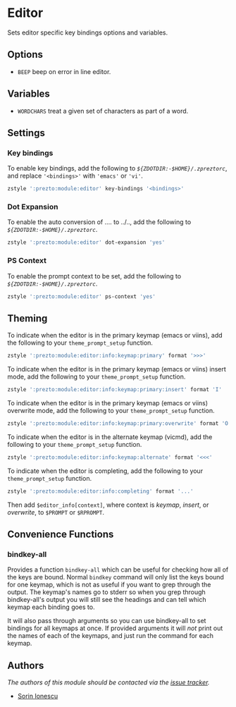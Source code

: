 # Editor

Sets editor specific key bindings options and variables.

## Options

- `BEEP` beep on error in line editor.

## Variables

- `WORDCHARS` treat a given set of characters as part of a word.

## Settings

### Key bindings

To enable key bindings, add the following to *`${ZDOTDIR:-$HOME}/.zpreztorc`*,
and replace `'<bindings>'` with `'emacs'` or `'vi'`.

```sh
zstyle ':prezto:module:editor' key-bindings '<bindings>'
```

### Dot Expansion

To enable the auto conversion of .... to ../.., add the following to
*`${ZDOTDIR:-$HOME}/.zpreztorc`*.

```sh
zstyle ':prezto:module:editor' dot-expansion 'yes'
```

### PS Context

To enable the prompt context to be set, add the following to
*`${ZDOTDIR:-$HOME}/.zpreztorc`*.

```sh
zstyle ':prezto:module:editor' ps-context 'yes'
```

## Theming

To indicate when the editor is in the primary keymap (emacs or viins), add
the following to your `theme_prompt_setup` function.

```sh
zstyle ':prezto:module:editor:info:keymap:primary' format '>>>'
```

To indicate when the editor is in the primary keymap (emacs or viins) insert
mode, add the following to your `theme_prompt_setup` function.

```sh
zstyle ':prezto:module:editor:info:keymap:primary:insert' format 'I'
```

To indicate when the editor is in the primary keymap (emacs or viins) overwrite
mode, add the following to your `theme_prompt_setup` function.

```sh
zstyle ':prezto:module:editor:info:keymap:primary:overwrite' format 'O'
```

To indicate when the editor is in the alternate keymap (vicmd), add the
following to your `theme_prompt_setup` function.

```sh
zstyle ':prezto:module:editor:info:keymap:alternate' format '<<<'
```

To indicate when the editor is completing, add the following to your
`theme_prompt_setup` function.

```sh
zstyle ':prezto:module:editor:info:completing' format '...'
```

Then add `$editor_info[context]`, where context is *keymap*, *insert*, or
*overwrite*, to `$PROMPT` or `$RPROMPT`.

## Convenience Functions

### bindkey-all

Provides a function `bindkey-all` which can be useful for checking how all of
the keys are bound. Normal `bindkey` command will only list the keys bound for
one keymap, which is not as useful if you want to grep through the output. The
keymap's names go to stderr so when you grep through bindkey-all's output you
will still see the headings and can tell which keymap each binding goes to.

It will also pass through arguments so you can use bindkey-all to set bindings
for all keymaps at once. If provided arguments it will *not* print out the
names of each of the keymaps, and just run the command for each keymap.

## Authors

*The authors of this module should be contacted via the [issue tracker][1].*

- [Sorin Ionescu](https://github.com/sorin-ionescu)

[1]: https://github.com/sorin-ionescu/prezto/issues
